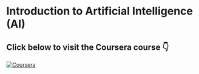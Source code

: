 # Introduction to Artificial Intelligence (AI)

## Click below to visit the Coursera course 👇

[![Coursera](https://img.shields.io/badge/Coursera-Introduction%20to%20AI-blue?style=for-the-badge&logo=Coursera)](https://www.coursera.org/learn/introduction-to-ai)
